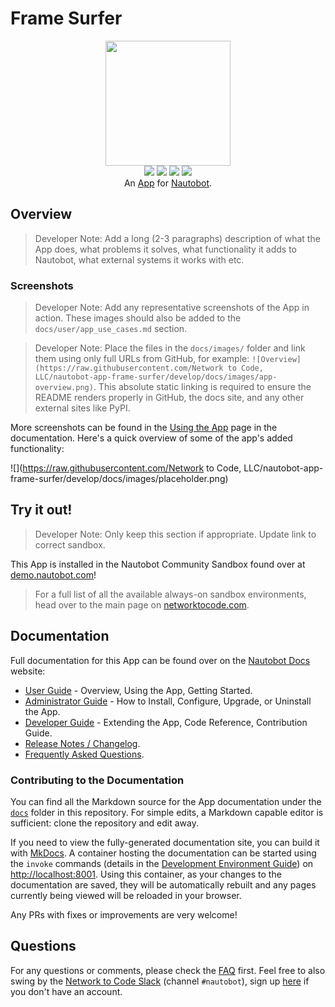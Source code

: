 # Frame Surfer

<!--
Developer Note - Remove Me!

The README will have certain links/images broken until the PR is merged into `develop`. Update the GitHub links with whichever branch you're using (main etc.) if different.

The logo of the project is a placeholder (docs/images/icon-frame-surfer.png) - please replace it with your app icon, making sure it's at least 200x200px and has a transparent background!

To avoid extra work and temporary links, make sure that publishing docs (or merging a PR) is done at the same time as setting up the docs site on RTD, then test everything.
-->

<p align="center">
  <img src="https://raw.githubusercontent.com/Network to Code, LLC/nautobot-app-frame-surfer/develop/docs/images/icon-frame-surfer.png" class="logo" height="200px">
  <br>
  <a href="https://github.com/angelopoggi/nautobot-app-frame-surfer/actions"><img src="https://github.com/angelopoggi/nautobot-app-frame-surfer/actions/workflows/ci.yml/badge.svg?branch=main"></a>
  <a href="https://docs.nbframesurfer.com/projects/frame-surfer/en/latest/"><img src="https://readthedocs.org/projects/nautobot-app-frame-surfer/badge/"></a>
  <a href="https://pypi.org/project/frame-surfer/"><img src="https://img.shields.io/pypi/v/frame-surfer"></a>
  <a href="https://pypi.org/project/frame-surfer/"><img src="https://img.shields.io/pypi/dm/frame-surfer"></a>
  <br>
  An <a href="https://networktocode.com/nautobot-apps/">App</a> for <a href="https://nautobot.com/">Nautobot</a>.
</p>

## Overview

> Developer Note: Add a long (2-3 paragraphs) description of what the App does, what problems it solves, what functionality it adds to Nautobot, what external systems it works with etc.

### Screenshots

> Developer Note: Add any representative screenshots of the App in action. These images should also be added to the `docs/user/app_use_cases.md` section.

> Developer Note: Place the files in the `docs/images/` folder and link them using only full URLs from GitHub, for example: `![Overview](https://raw.githubusercontent.com/Network to Code, LLC/nautobot-app-frame-surfer/develop/docs/images/app-overview.png)`. This absolute static linking is required to ensure the README renders properly in GitHub, the docs site, and any other external sites like PyPI.

More screenshots can be found in the [Using the App](https://docs.nbframesurfer.com/projects/frame-surfer/en/latest/user/app_use_cases/) page in the documentation. Here's a quick overview of some of the app's added functionality:

![](https://raw.githubusercontent.com/Network to Code, LLC/nautobot-app-frame-surfer/develop/docs/images/placeholder.png)

## Try it out!

> Developer Note: Only keep this section if appropriate. Update link to correct sandbox.

This App is installed in the Nautobot Community Sandbox found over at [demo.nautobot.com](https://demo.nautobot.com/)!

> For a full list of all the available always-on sandbox environments, head over to the main page on [networktocode.com](https://www.networktocode.com/nautobot/sandbox-environments/).

## Documentation

Full documentation for this App can be found over on the [Nautobot Docs](https://docs.nbframesurfer.com) website:

- [User Guide](https://docs.nbframesurfer.com/projects/frame-surfer/en/latest/user/app_overview/) - Overview, Using the App, Getting Started.
- [Administrator Guide](https://docs.nbframesurfer.com/projects/frame-surfer/en/latest/admin/install/) - How to Install, Configure, Upgrade, or Uninstall the App.
- [Developer Guide](https://docs.nbframesurfer.com/projects/frame-surfer/en/latest/dev/contributing/) - Extending the App, Code Reference, Contribution Guide.
- [Release Notes / Changelog](https://docs.nbframesurfer.com/projects/frame-surfer/en/latest/admin/release_notes/).
- [Frequently Asked Questions](https://docs.nbframesurfer.com/projects/frame-surfer/en/latest/user/faq/).

### Contributing to the Documentation

You can find all the Markdown source for the App documentation under the [`docs`](https://github.com/angelopoggi/nautobot-app-frame-surfer/tree/develop/docs) folder in this repository. For simple edits, a Markdown capable editor is sufficient: clone the repository and edit away.

If you need to view the fully-generated documentation site, you can build it with [MkDocs](https://www.mkdocs.org/). A container hosting the documentation can be started using the `invoke` commands (details in the [Development Environment Guide](https://docs.nbframesurfer.com/projects/frame-surfer/en/latest/dev/dev_environment/#docker-development-environment)) on [http://localhost:8001](http://localhost:8001). Using this container, as your changes to the documentation are saved, they will be automatically rebuilt and any pages currently being viewed will be reloaded in your browser.

Any PRs with fixes or improvements are very welcome!

## Questions

For any questions or comments, please check the [FAQ](https://docs.nbframesurfer.com/projects/frame-surfer/en/latest/user/faq/) first. Feel free to also swing by the [Network to Code Slack](https://networktocode.slack.com/) (channel `#nautobot`), sign up [here](http://slack.networktocode.com/) if you don't have an account.
